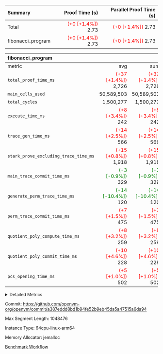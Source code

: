 | Summary | Proof Time (s) | Parallel Proof Time (s) |
|:---|---:|---:|
| Total | <span style='color: red'>(+0 [+1.4%])</span> 2.73 | <span style='color: red'>(+0 [+1.4%])</span> 2.73 |
| fibonacci_program | <span style='color: red'>(+0 [+1.4%])</span> 2.73 | <span style='color: red'>(+0 [+1.4%])</span> 2.73 |


| fibonacci_program |||||
|:---|---:|---:|---:|---:|
|metric|avg|sum|max|min|
| `total_proof_time_ms ` | <span style='color: red'>(+37 [+1.4%])</span> 2,726 | <span style='color: red'>(+37 [+1.4%])</span> 2,726 | <span style='color: red'>(+37 [+1.4%])</span> 2,726 | <span style='color: red'>(+37 [+1.4%])</span> 2,726 |
| `main_cells_used     ` |  50,589,503 |  50,589,503 |  50,589,503 |  50,589,503 |
| `total_cycles        ` |  1,500,277 |  1,500,277 |  1,500,277 |  1,500,277 |
| `execute_time_ms     ` | <span style='color: red'>(+8 [+3.4%])</span> 242 | <span style='color: red'>(+8 [+3.4%])</span> 242 | <span style='color: red'>(+8 [+3.4%])</span> 242 | <span style='color: red'>(+8 [+3.4%])</span> 242 |
| `trace_gen_time_ms   ` | <span style='color: red'>(+14 [+2.5%])</span> 566 | <span style='color: red'>(+14 [+2.5%])</span> 566 | <span style='color: red'>(+14 [+2.5%])</span> 566 | <span style='color: red'>(+14 [+2.5%])</span> 566 |
| `stark_prove_excluding_trace_time_ms` | <span style='color: red'>(+15 [+0.8%])</span> 1,918 | <span style='color: red'>(+15 [+0.8%])</span> 1,918 | <span style='color: red'>(+15 [+0.8%])</span> 1,918 | <span style='color: red'>(+15 [+0.8%])</span> 1,918 |
| `main_trace_commit_time_ms` | <span style='color: green'>(-3 [-0.9%])</span> 329 | <span style='color: green'>(-3 [-0.9%])</span> 329 | <span style='color: green'>(-3 [-0.9%])</span> 329 | <span style='color: green'>(-3 [-0.9%])</span> 329 |
| `generate_perm_trace_time_ms` | <span style='color: green'>(-14 [-10.4%])</span> 120 | <span style='color: green'>(-14 [-10.4%])</span> 120 | <span style='color: green'>(-14 [-10.4%])</span> 120 | <span style='color: green'>(-14 [-10.4%])</span> 120 |
| `perm_trace_commit_time_ms` | <span style='color: red'>(+7 [+1.5%])</span> 475 | <span style='color: red'>(+7 [+1.5%])</span> 475 | <span style='color: red'>(+7 [+1.5%])</span> 475 | <span style='color: red'>(+7 [+1.5%])</span> 475 |
| `quotient_poly_compute_time_ms` | <span style='color: red'>(+8 [+3.2%])</span> 259 | <span style='color: red'>(+8 [+3.2%])</span> 259 | <span style='color: red'>(+8 [+3.2%])</span> 259 | <span style='color: red'>(+8 [+3.2%])</span> 259 |
| `quotient_poly_commit_time_ms` | <span style='color: red'>(+10 [+4.6%])</span> 228 | <span style='color: red'>(+10 [+4.6%])</span> 228 | <span style='color: red'>(+10 [+4.6%])</span> 228 | <span style='color: red'>(+10 [+4.6%])</span> 228 |
| `pcs_opening_time_ms ` | <span style='color: red'>(+5 [+1.0%])</span> 502 | <span style='color: red'>(+5 [+1.0%])</span> 502 | <span style='color: red'>(+5 [+1.0%])</span> 502 | <span style='color: red'>(+5 [+1.0%])</span> 502 |



<details>
<summary>Detailed Metrics</summary>

| group | num_segments | keygen_time_ms | commit_exe_time_ms |
| --- | --- | --- | --- |
| fibonacci_program | 1 | 253 | 5 | 

| group | air_name | quotient_deg | interactions | constraints |
| --- | --- | --- | --- | --- |
| fibonacci_program | AccessAdapterAir<16> | 2 | 5 | 12 | 
| fibonacci_program | AccessAdapterAir<2> | 2 | 5 | 12 | 
| fibonacci_program | AccessAdapterAir<32> | 2 | 5 | 12 | 
| fibonacci_program | AccessAdapterAir<4> | 2 | 5 | 12 | 
| fibonacci_program | AccessAdapterAir<8> | 2 | 5 | 12 | 
| fibonacci_program | BitwiseOperationLookupAir<8> | 2 | 2 | 4 | 
| fibonacci_program | MemoryMerkleAir<8> | 2 | 4 | 39 | 
| fibonacci_program | PersistentBoundaryAir<8> | 2 | 3 | 7 | 
| fibonacci_program | PhantomAir | 2 | 3 | 5 | 
| fibonacci_program | Poseidon2PeripheryAir<BabyBearParameters>, 1> | 2 | 1 | 286 | 
| fibonacci_program | ProgramAir | 1 | 1 | 4 | 
| fibonacci_program | RangeTupleCheckerAir<2> | 1 | 1 | 4 | 
| fibonacci_program | Rv32HintStoreAir | 2 | 18 | 28 | 
| fibonacci_program | VariableRangeCheckerAir | 1 | 1 | 4 | 
| fibonacci_program | VmAirWrapper<Rv32BaseAluAdapterAir, BaseAluCoreAir<4, 8> | 2 | 20 | 37 | 
| fibonacci_program | VmAirWrapper<Rv32BaseAluAdapterAir, LessThanCoreAir<4, 8> | 2 | 18 | 40 | 
| fibonacci_program | VmAirWrapper<Rv32BaseAluAdapterAir, ShiftCoreAir<4, 8> | 2 | 24 | 91 | 
| fibonacci_program | VmAirWrapper<Rv32BranchAdapterAir, BranchEqualCoreAir<4> | 2 | 11 | 20 | 
| fibonacci_program | VmAirWrapper<Rv32BranchAdapterAir, BranchLessThanCoreAir<4, 8> | 2 | 13 | 35 | 
| fibonacci_program | VmAirWrapper<Rv32CondRdWriteAdapterAir, Rv32JalLuiCoreAir> | 2 | 10 | 18 | 
| fibonacci_program | VmAirWrapper<Rv32JalrAdapterAir, Rv32JalrCoreAir> | 2 | 16 | 20 | 
| fibonacci_program | VmAirWrapper<Rv32LoadStoreAdapterAir, LoadSignExtendCoreAir<4, 8> | 2 | 18 | 33 | 
| fibonacci_program | VmAirWrapper<Rv32LoadStoreAdapterAir, LoadStoreCoreAir<4> | 2 | 17 | 40 | 
| fibonacci_program | VmAirWrapper<Rv32MultAdapterAir, DivRemCoreAir<4, 8> | 2 | 25 | 84 | 
| fibonacci_program | VmAirWrapper<Rv32MultAdapterAir, MulHCoreAir<4, 8> | 2 | 24 | 31 | 
| fibonacci_program | VmAirWrapper<Rv32MultAdapterAir, MultiplicationCoreAir<4, 8> | 2 | 19 | 19 | 
| fibonacci_program | VmAirWrapper<Rv32RdWriteAdapterAir, Rv32AuipcCoreAir> | 2 | 12 | 14 | 
| fibonacci_program | VmConnectorAir | 2 | 5 | 11 | 

| group | air_name | segment | rows | prep_cols | perm_cols | main_cols | cells |
| --- | --- | --- | --- | --- | --- | --- | --- |
| fibonacci_program | AccessAdapterAir<8> | 0 | 128 |  | 16 | 17 | 4,224 | 
| fibonacci_program | BitwiseOperationLookupAir<8> | 0 | 65,536 | 3 | 8 | 2 | 655,360 | 
| fibonacci_program | MemoryMerkleAir<8> | 0 | 512 |  | 16 | 32 | 24,576 | 
| fibonacci_program | PersistentBoundaryAir<8> | 0 | 128 |  | 12 | 20 | 4,096 | 
| fibonacci_program | PhantomAir | 0 | 1 |  | 12 | 6 | 18 | 
| fibonacci_program | Poseidon2PeripheryAir<BabyBearParameters>, 1> | 0 | 256 |  | 8 | 300 | 78,848 | 
| fibonacci_program | ProgramAir | 0 | 8,192 |  | 8 | 10 | 147,456 | 
| fibonacci_program | RangeTupleCheckerAir<2> | 0 | 524,288 | 2 | 8 | 1 | 4,718,592 | 
| fibonacci_program | Rv32HintStoreAir | 0 | 4 |  | 44 | 32 | 304 | 
| fibonacci_program | VariableRangeCheckerAir | 0 | 262,144 | 2 | 8 | 1 | 2,359,296 | 
| fibonacci_program | VmAirWrapper<Rv32BaseAluAdapterAir, BaseAluCoreAir<4, 8> | 0 | 1,048,576 |  | 52 | 36 | 92,274,688 | 
| fibonacci_program | VmAirWrapper<Rv32BaseAluAdapterAir, LessThanCoreAir<4, 8> | 0 | 524,288 |  | 40 | 37 | 40,370,176 | 
| fibonacci_program | VmAirWrapper<Rv32BranchAdapterAir, BranchEqualCoreAir<4> | 0 | 262,144 |  | 28 | 26 | 14,155,776 | 
| fibonacci_program | VmAirWrapper<Rv32BranchAdapterAir, BranchLessThanCoreAir<4, 8> | 0 | 8 |  | 32 | 32 | 512 | 
| fibonacci_program | VmAirWrapper<Rv32CondRdWriteAdapterAir, Rv32JalLuiCoreAir> | 0 | 131,072 |  | 28 | 18 | 6,029,312 | 
| fibonacci_program | VmAirWrapper<Rv32JalrAdapterAir, Rv32JalrCoreAir> | 0 | 32 |  | 36 | 28 | 2,048 | 
| fibonacci_program | VmAirWrapper<Rv32LoadStoreAdapterAir, LoadStoreCoreAir<4> | 0 | 128 |  | 52 | 41 | 11,904 | 
| fibonacci_program | VmAirWrapper<Rv32RdWriteAdapterAir, Rv32AuipcCoreAir> | 0 | 16 |  | 28 | 20 | 768 | 
| fibonacci_program | VmConnectorAir | 0 | 2 | 1 | 16 | 5 | 42 | 

| group | segment | trace_gen_time_ms | total_proof_time_ms | total_cycles | total_cells | stark_prove_excluding_trace_time_ms | quotient_poly_compute_time_ms | quotient_poly_commit_time_ms | perm_trace_commit_time_ms | pcs_opening_time_ms | main_trace_commit_time_ms | main_cells_used | generate_perm_trace_time_ms | execute_time_ms |
| --- | --- | --- | --- | --- | --- | --- | --- | --- | --- | --- | --- | --- | --- | --- |
| fibonacci_program | 0 | 566 | 2,726 | 1,500,277 | 160,837,996 | 1,918 | 259 | 228 | 475 | 502 | 329 | 50,589,503 | 120 | 242 | 

| group | segment | trace_height_constraint | weighted_sum | threshold |
| --- | --- | --- | --- | --- |
| fibonacci_program | 0 | 0 | 3,932,542 | 2,013,265,921 | 
| fibonacci_program | 0 | 1 | 10,749,400 | 2,013,265,921 | 
| fibonacci_program | 0 | 2 | 1,966,271 | 2,013,265,921 | 
| fibonacci_program | 0 | 3 | 10,749,532 | 2,013,265,921 | 
| fibonacci_program | 0 | 4 | 1,664 | 2,013,265,921 | 
| fibonacci_program | 0 | 5 | 640 | 2,013,265,921 | 
| fibonacci_program | 0 | 6 | 7,209,100 | 2,013,265,921 | 
| fibonacci_program | 0 | 7 |  | 2,013,265,921 | 
| fibonacci_program | 0 | 8 | 35,535,101 | 2,013,265,921 | 

</details>


Commit: https://github.com/openvm-org/openvm/commit/a387eddd8bd1b94fe52b9eb45da5a47515a6da94

Max Segment Length: 1048476

Instance Type: 64cpu-linux-arm64

Memory Allocator: jemalloc

[Benchmark Workflow](https://github.com/openvm-org/openvm/actions/runs/14769335561)
